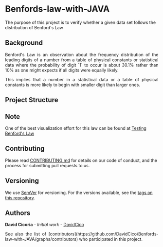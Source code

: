 # Benfords-law-with-JAVA

The purpose of this project is to verify whether a given data set follows the distribution of Benford's Law

## Background
<p align="justify">Benford's Law is an observation about the frequency distribution of the leading digits of a number from a table of physical constants or statistical data where the probability of digit `1` to occur is about 30.1% rather than 10% as one might expects if all digits were equally likely.</p>

<p align="justify">This implies that a number in a statistical data or a table of physical constants is more likely to begin with smaller digit than larger ones. </p>

## Project Structure

## Note
One of the best visualization effort for this law can be found at [Testing Benford's Law](http://testingbenfordslaw.com/)

## Contributing

Please read [CONTRIBUTING.md](https://github.com/DavidCico/Benfords-law-with-JAVA/blob/master/CONTRIBUTING.md) for details on our code of conduct, and the process for submitting pull requests to us.

## Versioning

We use [SemVer](http://semver.org/) for versioning. For the versions available, see the [tags on this repository](https://github.com/your/project/tags).

## Authors

**David Cicoria** - *Initial work* - [DavidCico](https://github.com/DavidCico)

<p align="justify">See also the list of [contributors](https://github.com/DavidCico/Benfords-law-with-JAVA/graphs/contributors) who participated in this project.</p>
